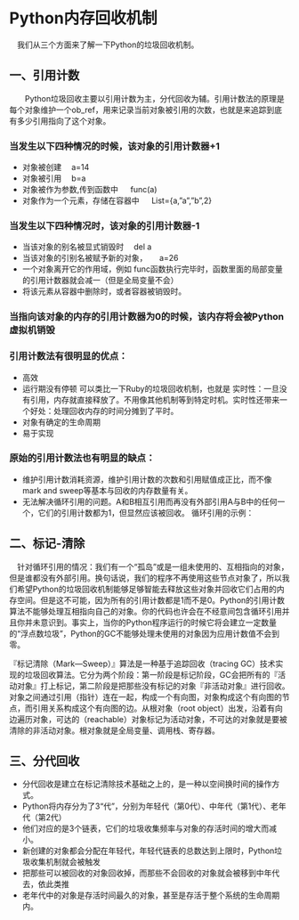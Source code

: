 # Python内存回收机制

 我们从三个方面来了解一下Python的垃圾回收机制。

## 一、引用计数
  Python垃圾回收主要以引用计数为主，分代回收为辅。引用计数法的原理是每个对象维护一个ob_ref，用来记录当前对象被引用的次数，也就是来追踪到底有多少引用指向了这个对象。
### 当发生以下四种情况的时候，该对象的引用计数器+1

* 对象被创建  a=14
* 对象被引用  b=a
* 对象被作为参数,传到函数中   func(a)
* 对象作为一个元素，存储在容器中   List={a,”a”,”b”,2}

### 当发生以下四种情况时，该对象的引用计数器-1

* 当该对象的别名被显式销毁时  del a
* 当该对象的引别名被赋予新的对象，   a=26
* 一个对象离开它的作用域，例如 func函数执行完毕时，函数里面的局部变量的引用计数器就会减一（但是全局变量不会）
* 将该元素从容器中删除时，或者容器被销毁时。

### 当指向该对象的内存的引用计数器为0的时候，该内存将会被Python虚拟机销毁

### 引用计数法有很明显的优点：

* 高效
* 运行期没有停顿 可以类比一下Ruby的垃圾回收机制，也就是 实时性：一旦没有引用，内存就直接释放了。不用像其他机制等到特定时机。实时性还带来一个好处：处理回收内存的时间分摊到了平时。
* 对象有确定的生命周期
* 易于实现

### 原始的引用计数法也有明显的缺点：

* 维护引用计数消耗资源，维护引用计数的次数和引用赋值成正比，而不像mark and sweep等基本与回收的内存数量有关。
* 无法解决循环引用的问题。A和B相互引用而再没有外部引用A与B中的任何一个，它们的引用计数都为1，但显然应该被回收。
循环引用的示例：

## 二、标记-清除
 针对循环引用的情况：我们有一个“孤岛”或是一组未使用的、互相指向的对象，但是谁都没有外部引用。换句话说，我们的程序不再使用这些节点对象了，所以我们希望Python的垃圾回收机制能够足够智能去释放这些对象并回收它们占用的内存空间。但是这不可能，因为所有的引用计数都是1而不是0。Python的引用计数算法不能够处理互相指向自己的对象。你的代码也许会在不经意间包含循环引用并且你并未意识到。事实上，当你的Python程序运行的时候它将会建立一定数量的“浮点数垃圾”，Python的GC不能够处理未使用的对象因为应用计数值不会到零。 

『标记清除（Mark—Sweep）』算法是一种基于追踪回收（tracing GC）技术实现的垃圾回收算法。它分为两个阶段：第一阶段是标记阶段，GC会把所有的『活动对象』打上标记，第二阶段是把那些没有标记的对象『非活动对象』进行回收。对象之间通过引用（指针）连在一起，构成一个有向图，对象构成这个有向图的节点，而引用关系构成这个有向图的边。从根对象（root object）出发，沿着有向边遍历对象，可达的（reachable）对象标记为活动对象，不可达的对象就是要被清除的非活动对象。根对象就是全局变量、调用栈、寄存器。

## 三、分代回收
* 分代回收是建立在标记清除技术基础之上的，是一种以空间换时间的操作方式。
* Python将内存分为了3“代”，分别为年轻代（第0代）、中年代（第1代）、老年代（第2代）
* 他们对应的是3个链表，它们的垃圾收集频率与对象的存活时间的增大而减小。
* 新创建的对象都会分配在年轻代，年轻代链表的总数达到上限时，Python垃圾收集机制就会被触发
* 把那些可以被回收的对象回收掉，而那些不会回收的对象就会被移到中年代去，依此类推
* 老年代中的对象是存活时间最久的对象，甚至是存活于整个系统的生命周期内。
